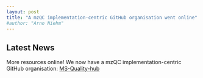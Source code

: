 ```yaml
---
layout: post
title: "A mzQC implementation-centric GitHub organisation went online"
#author: "Arno Niehm"
---
```


## Latest News
More resources online! We now have a mzQC implementation-centric GitHub organisation: 
[MS-Quality-hub](https://github.com/MS-Quality-hub)

